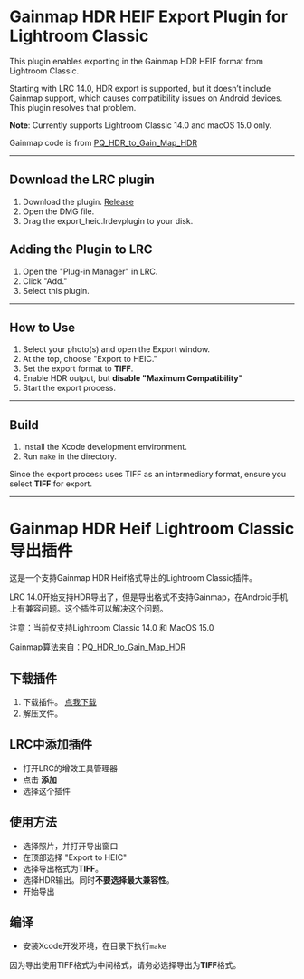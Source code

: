 # Gainmap HDR HEIF Export Plugin for Lightroom Classic

This plugin enables exporting in the Gainmap HDR HEIF format from Lightroom Classic.

Starting with LRC 14.0, HDR export is supported, but it doesn’t include Gainmap support, which causes compatibility issues on Android devices. This plugin resolves that problem.

**Note**: Currently supports Lightroom Classic 14.0 and macOS 15.0 only.

Gainmap code is from [PQ_HDR_to_Gain_Map_HDR](https://github.com/chemharuka/PQ_HDR_to_Gain_Map_HDR)

---
## Download the LRC plugin

1. Download the plugin. [Release](https://github.com/fengshenx/LR_GainMap_HDR_Export_Plugin/releases/tag/v1.1)
2. Open the DMG file.
3. Drag the export_heic.lrdevplugin to your disk.


## Adding the Plugin to LRC

1. Open the "Plug-in Manager" in LRC.
2. Click "Add."
3. Select this plugin.

---

## How to Use

1. Select your photo(s) and open the Export window.
2. At the top, choose "Export to HEIC."
3. Set the export format to **TIFF**.
4. Enable HDR output, but **disable "Maximum Compatibility"**
5. Start the export process.

---

## Build

1. Install the Xcode development environment.
2. Run `make` in the directory.

Since the export process uses TIFF as an intermediary format, ensure you select **TIFF** for export.

-------------

# Gainmap HDR Heif Lightroom Classic导出插件
这是一个支持Gainmap HDR Heif格式导出的Lightroom Classic插件。

LRC 14.0开始支持HDR导出了，但是导出格式不支持Gainmap，在Android手机上有兼容问题。这个插件可以解决这个问题。

注意：当前仅支持Lightroom Classic 14.0 和 MacOS 15.0

Gainmap算法来自：[PQ_HDR_to_Gain_Map_HDR](https://github.com/chemharuka/PQ_HDR_to_Gain_Map_HDR)

## 下载插件

1. 下载插件。 [点我下载](https://github.com/fengshenx/LR_GainMap_HDR_Export_Plugin/releases/tag/v1.0)
2. 解压文件。
  
## LRC中添加插件
* 打开LRC的增效工具管理器
* 点击 **添加**
* 选择这个插件

## 使用方法
* 选择照片，并打开导出窗口
* 在顶部选择 "Export to HEIC"
* 选择导出格式为**TIFF**。
* 选择HDR输出。同时**不要选择最大兼容性**。
* 开始导出

## 编译
* 安装Xcode开发环境，在目录下执行`make`

因为导出使用TIFF格式为中间格式，请务必选择导出为**TIFF**格式。 
